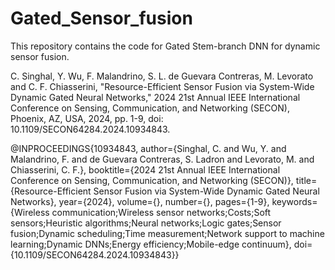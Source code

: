 # Gated_Sensor_fusion
This repository contains the code for Gated Stem-branch DNN for dynamic sensor fusion.

C. Singhal, Y. Wu, F. Malandrino, S. L. de Guevara Contreras, M. Levorato and C. F. Chiasserini, "Resource-Efficient Sensor Fusion via System-Wide Dynamic Gated Neural Networks," 2024 21st Annual IEEE International Conference on Sensing, Communication, and Networking (SECON), Phoenix, AZ, USA, 2024, pp. 1-9, doi: 10.1109/SECON64284.2024.10934843.

@INPROCEEDINGS{10934843,
  author={Singhal, C. and Wu, Y. and Malandrino, F. and de Guevara Contreras, S. Ladron and Levorato, M. and Chiasserini, C. F.},
  booktitle={2024 21st Annual IEEE International Conference on Sensing, Communication, and Networking (SECON)}, 
  title={Resource-Efficient Sensor Fusion via System-Wide Dynamic Gated Neural Networks}, 
  year={2024},
  volume={},
  number={},
  pages={1-9},
  keywords={Wireless communication;Wireless sensor networks;Costs;Soft sensors;Heuristic algorithms;Neural networks;Logic gates;Sensor fusion;Dynamic scheduling;Time measurement;Network support to machine learning;Dynamic DNNs;Energy efficiency;Mobile-edge continuum},
  doi={10.1109/SECON64284.2024.10934843}}

